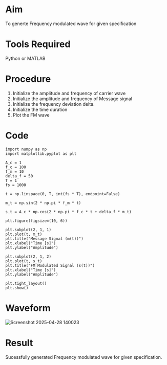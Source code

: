 # Aim
To generte Frequency modulated wave for given specification
# Tools Required
Python or MATLAB
# Procedure
1. Initialize the amplitude and frequency of carrier wave
2. Initialize the amplitude and frequency of Message signal
3. Initialize the frequency deviation delta.
4. Initialize the time duration
5. Plot the FM wave

# Code
```
import numpy as np
import matplotlib.pyplot as plt

A_c = 1
f_c = 100
f_m = 10
delta_f = 50
T = 1
fs = 1000

t = np.linspace(0, T, int(fs * T), endpoint=False)

m_t = np.sin(2 * np.pi * f_m * t)

s_t = A_c * np.cos(2 * np.pi * f_c * t + delta_f * m_t)

plt.figure(figsize=(10, 6))

plt.subplot(2, 1, 1)
plt.plot(t, m_t)
plt.title("Message Signal (m(t))")
plt.xlabel("Time [s]")
plt.ylabel("Amplitude")

plt.subplot(2, 1, 2)
plt.plot(t, s_t)
plt.title("FM Modulated Signal (s(t))")
plt.xlabel("Time [s]")
plt.ylabel("Amplitude")

plt.tight_layout()
plt.show()
```
# Waveform
![Screenshot 2025-04-28 140023](https://github.com/user-attachments/assets/a960a4f0-f6ee-4ec9-b597-39dc33dccabd)


# Result
Sucessfully generated Frequency modulated wave for given specification.
